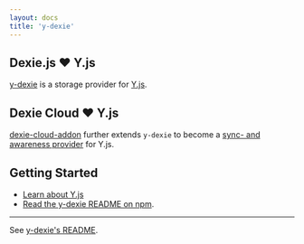 ```yaml
---
layout: docs
title: 'y-dexie'
---
```


## Dexie.js ❤️ Y.js

[y-dexie](https://www.npmjs.com/package/y-dexie) is a storage provider for [Y.js](Y.js).

## Dexie Cloud ❤️ Y.js

[dexie-cloud-addon](/cloud/docs/dexie-cloud-addon) further extends `y-dexie` to become a [sync- and awareness provider](https://github.com/dexie/Dexie.js/tree/master/addons/y-dexie#adding-sync-and-awareness) for Y.js.

## Getting Started

- [Learn about Y.js](https://learn.yjs.dev/)
- [Read the y-dexie README on npm](https://www.npmjs.com/package/y-dexie).

---

See [y-dexie's README](https://github.com/dexie/Dexie.js/tree/master/addons/y-dexie#readme).

